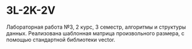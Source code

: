 # 3L-2K-2V
Лабораторная работа №3, 2 курс, 3 семестр, алгоритмы и структуры данных. Реализована шаблонная матрица произвольного размера, с помощью стандартной библиотеки vector.
